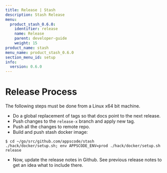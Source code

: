 ```yaml
---
title: Release | Stash
description: Stash Release
menu:
  product_stash_0.6.0:
    identifier: release
    name: Release
    parent: developer-guide
    weight: 15
product_name: stash
menu_name: product_stash_0.6.0
section_menu_id: setup
info:
  version: 0.6.0
---
```


# Release Process

The following steps must be done from a Linux x64 bit machine.

- Do a global replacement of tags so that docs point to the next release.
- Push changes to the `release-x` branch and apply new tag.
- Push all the changes to remote repo.
- Build and push stash docker image:
```console
$ cd ~/go/src/github.com/appscode/stash
./hack/docker/setup.sh; env APPSCODE_ENV=prod ./hack/docker/setup.sh release
```

- Now, update the release notes in Github. See previous release notes to get an idea what to include there.
